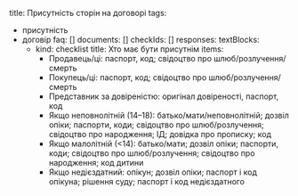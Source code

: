 title: Присутність сторін на договорі
tags:
- присутність
- договір
faq: []
documents: []
checkIds: []
responses:
  textBlocks:
  - kind: checklist
    title: Хто має бути присутнім
    items:
    - Продавець/ці: паспорт, код; свідоцтво про шлюб/розлучення/смерть
    - Покупець/ці: паспорт, код; свідоцтво про шлюб/розлучення/смерть
    - Представник за довіреністю: оригінал довіреності, паспорт, код
    - Якщо неповнолітній (14–18): батько/мати/неповнолітній; дозвіл опіки; паспорти, коди; свідоцтво про шлюб/розлучення; свідоцтво про народження; ІД; довідка про прописку; код
    - Якщо малолітній (<14): батько/мати; дозвіл опіки; паспорти, коди; свідоцтво про шлюб/розлучення; свідоцтво про народження; код дитини
    - Якщо недієздатний: опікун; дозвіл опіки; паспорт і код опікуна; рішення суду; паспорт і код недієздатного


